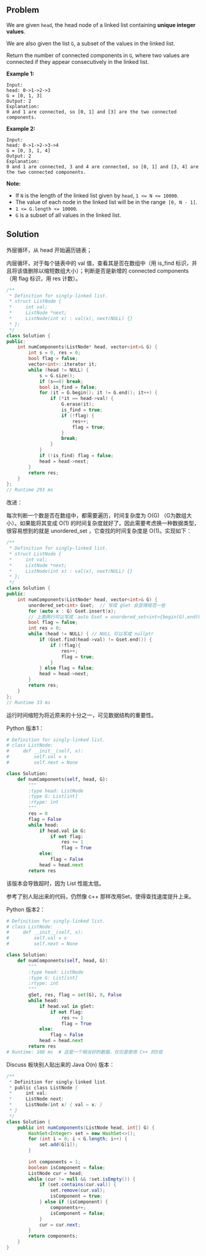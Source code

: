 

## Problem

We are given `head`, the head node of a linked list containing **unique integer values**.

We are also given the list `G`, a subset of the values in the linked list.

Return the number of connected components in `G`, where two values are connected if they appear consecutively in the linked list.

**Example 1:**

```
Input: 
head: 0->1->2->3
G = [0, 1, 3]
Output: 2
Explanation: 
0 and 1 are connected, so [0, 1] and [3] are the two connected components.
```

**Example 2:**

```
Input: 
head: 0->1->2->3->4
G = [0, 3, 1, 4]
Output: 2
Explanation: 
0 and 1 are connected, 3 and 4 are connected, so [0, 1] and [3, 4] are the two connected components.
```

**Note:**

- If `N` is the length of the linked list given by `head`, `1 <= N <= 10000`.
- The value of each node in the linked list will be in the range` [0, N - 1]`.
- `1 <= G.length <= 10000`.
- `G` is a subset of all values in the linked list.





## Solution

外层循环，从 head 开始遍历链表；

内层循环，对于每个链表中的 val 值，查看其是否在数组中（用 is_find 标识，并且将该值删除以缩短数组大小）；判断是否是新增的 connected components （用 flag 标识，用 res 计数）。

```cpp
/**
 * Definition for singly-linked list.
 * struct ListNode {
 *     int val;
 *     ListNode *next;
 *     ListNode(int x) : val(x), next(NULL) {}
 * };
 */
class Solution {
public:
    int numComponents(ListNode* head, vector<int>& G) {
        int s = 0, res = 0;
        bool flag = false;
        vector<int>::iterator it;
        while (head != NULL) {
            s = G.size();
            if (s==0) break;
            bool is_find = false;
            for (it = G.begin(); it != G.end(); it++) {
                if (*it == head->val) {
                    G.erase(it);
                    is_find = true;
                    if (!flag) {
                        res++;
                        flag = true;
                    }
                    break;
                }
            }
            if (!is_find) flag = false;
            head = head->next;
        }
        return res;
    }
};
// Runtime 293 ms
```



改进：

每次判断一个数是否在数组中，都需要遍历，时间复杂度为 O(G) （G为数组大小）。如果能将其变成 O(1) 的时间复杂度就好了。因此需要考虑换一种数据类型，很容易想到的就是 unordered_set ，它查找的时间复杂度是 O(1)。实现如下：

```cpp
/**
 * Definition for singly-linked list.
 * struct ListNode {
 *     int val;
 *     ListNode *next;
 *     ListNode(int x) : val(x), next(NULL) {}
 * };
 */
class Solution {
public:
    int numComponents(ListNode* head, vector<int>& G) {
        unordered_set<int> Gset;  // 写成 gSet 会显得规范一些
        for (auto x : G) Gset.insert(x);
        // 上面两行可以写成：auto Gset = unordered_set<int>{begin(G),end(G)};
        bool flag = false;
        int res = 0;
        while (head != NULL) { // NULL 可以写成 nullptr
            if (Gset.find(head->val) != Gset.end()) {
                if (!flag){
                    res++;
                    flag = true;
                }
            } else flag = false;
            head = head->next;
        }
        return res;
    }
};
// Runtime 33 ms
```

运行时间缩短为将近原来的十分之一，可见数据结构的重要性。



Python 版本1：

```python
# Definition for singly-linked list.
# class ListNode:
#     def __init__(self, x):
#         self.val = x
#         self.next = None

class Solution:
    def numComponents(self, head, G):
        """
        :type head: ListNode
        :type G: List[int]
        :rtype: int
        """
        res = 0
        flag = False
        while head:
            if head.val in G:
                if not flag:
                    res += 1
                    flag = True
            else:
                flag = False
            head = head.next
        return res
```

该版本会导致超时，因为 List 性能太低。

参考了别人贴出来的代码，仍然像 c++ 那样改用Set，使得查找速度提升上来。

Python 版本2：

```python
# Definition for singly-linked list.
# class ListNode:
#     def __init__(self, x):
#         self.val = x
#         self.next = None

class Solution:
    def numComponents(self, head, G):
        """
        :type head: ListNode
        :type G: List[int]
        :rtype: int
        """
        gSet, res, flag = set(G), 0, False
        while head:
            if head.val in gSet:
                if not flag:
                    res += 1
                    flag = True
            else:
                flag = False
            head = head.next
        return res
# Runtime: 100 ms  # 这是一个相当好的数据，仅仅是使用 C++ 的3倍
```



Discuss 板块别人贴出来的 Java O(n) 版本：

```java
/**
 * Definition for singly-linked list.
 * public class ListNode {
 *     int val;
 *     ListNode next;
 *     ListNode(int x) { val = x; }
 * }
 */
class Solution {
    public int numComponents(ListNode head, int[] G) {
        HashSet<Integer> set = new HashSet<>();
        for (int i = 0; i < G.length; i++) {
            set.add(G[i]);
        }
        
        int components = 1;
        boolean isComponent = false;
        ListNode cur = head;
        while (cur != null && !set.isEmpty()) {
            if (set.contains(cur.val)) {
                set.remove(cur.val);   
                isComponent = true;
            } else if (isComponent) {
                components++;
                isComponent = false;
            } 
            cur = cur.next;
        }
        return components;
    }
}
```

